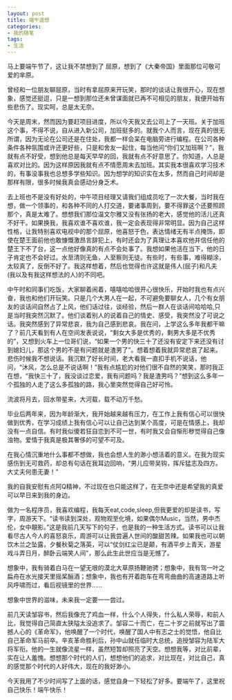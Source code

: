 ```yaml
---
layout: post
title: 端午遥想
categories:
- 我的随笔
tags:
- 生活
---
```


马上要端午节了，这让我不禁想到了 屈原，想到了《大秦帝国》里面那位可敬可爱的芈原。

曾经和一位朋友聊屈原，当时有拿屈原来开玩笑，那时的谈话让我很开心，现在想象，感觉还挺逗，只是一想到那位还未曾谋面就已再不可相见的朋友，我便开始有些悲伤了。现实呵，总是太无奈。

今天是周末，然而因为要赶项目进度，所以今天我又去公司上了一天班。关于加班这个事，不得不说，自从进入新公司，加班挺多的。就我个人而言，现在真的很无所谓，因为无论在公司还是在住处，我都一样会呆在电脑旁进行编程。在公司各种条件各种氛围或许还更好些，只是和舍友一起住，每当他问“你们又加班啊？”，我就有点不好受，想到他总是每天早早的回，我就有点不好意思了。你知道，人总是喜欢对比的。因为这样原因我就有点不情愿周末去加班。其实我本很喜欢学习技术的，有事没事我也总想多学些知识。因为想学的知识实在太多，然而自己时间却是那样有限，很多时候我真会感动分身乏术。

去上班也不是没有好处的，中午项目经理又请我们组成员吃了一次大餐，当时我在想，做一个领事的，和各种不同的人打交道，要诸事周到，要不得罪这个还要照顾那个，真是太难了。想想我们那位温文尔雅又没有张扬的老大，感觉他的活儿还真不好干。如果换我，我喜欢谁不喜欢谁，我一定会表现得非常明显。因为自己这样性格，让我特别喜欢电视中的那个屈原，他喜怒于色，表达情绪无有半点掩饰，即使在楚王面前他也敢慷慨激昂言辞犯上，有时还会为了真理让本喜欢他并信任他的楚王下不了台，这一点他好像真的有点不会处事了。我想如果他活在当下，他的日子肯定也不会好过。水至清则无鱼，人至察则无徒。有些时，有些事，难得糊涂，太较真了，反倒不好了。我这样想着，然后也觉得也许这就是伟人(屈子)和凡夫(我以及有我这样想法的人)的不同吧。

中午时和同事们吃饭，大家聊着闹着，嘻嘻哈哈很开心很快乐，开始时我也有点兴奋，我也和他们开玩笑。只是几个大男人在一起，不可避免要聊女人，几个有女朋友的谈话间自然占了上风，他们话过往，谈经验，然后一群人在谈话间哈哈哈,只是当时我突然沉默了。他们谈着别人的说着自己的情史、感受，我突然没了可说之话。我突然感到了异常悲哀，我为自己感到悲哀。我在问，上学这么多年我都干嘛了？前几天看到有人在空间发表说说，“剩女大多是优秀的，剩男大多是不优秀的”，又想到火车上一位哥们说，“如果一个男的快三十了还没有安定下来还没有讨到媳妇儿，那这个男的不是有问题就是渣男了”。想着想着我就异常悲哀了起来。悲伤时候我不想说话。我沉默了好长时间，老大看我一直扣手机不说话，他问，“沐风，怎么总是不说话啊！”我有点尴尬的对他们很不自然的笑笑，那时我正在想，“我快三十了，我没谈过恋爱，我有问题吗？我是渣男吗？”想到这么多年一个孤独的人走了这么多孤独的路，我心里突然觉得自己好可怜。

流波将月去，回水带星来，大河载，载不动万千愁。

毕业后两年来，因为年龄渐大，我开始越来越有压力，在工作上我有信心可以很快做到优秀，在学习成绩上我有信心可以让自己达到某个高度，可是在情感上，我却没有一点自信。有时我似傻若狂自恋到不可一世，有时我又会自惭形秽觉得自己像浊物。爱情于我真是极其奢侈的可望不可及。

在我心情沉重地什么事都不想做，我也会想人生的渺小想活着的意义。在我为现实感伤到无可救药，却总有句话在我耳边回响，“男儿应带吴钩，挥斥猛志及四方。大丈夫何患无妻！”

我的自我安慰有点阿Q精神，不过现在也只能这样了，在无奈中还是希望我的真爱可以早日来到我的身边。

做为一名程序员，我喜欢编程，我每天eat,code,sleep,但我更爱的却是读书，写字，周游天下。“读书读到深处，观物观至化境，如果偶尔Music，当然，男中杰伦，女中靚影。”这是我前几天写下的句子，也是我的一种生活方式。读书可以让我看尽古人今人的喜怒哀乐，周游可以让我尝遍人世间的酸甜苦辣。如果我也可以朝饮木兰之坠露，夕餐秋菊之落英，可以“仗剑红尘已是颠，有酒平步上青天，游星戏斗弄日月，醉卧云端笑人间”，那么此生此世应当是无憾了。

想象中，我有骑着白马在一望无垠的漠北大草原扬鞭驰骋；想象中，我有驾一叶之扁舟在水光接天里摇桨酾酒；想象中，我也有开着跑车在弯弯曲曲的高速道路上听风呼啸而过，看后视镜里的世界......

想象中世界的滋味，未来我一定要一一尝过。

前几天读邹容书，然后我像充了鸡血一样，什么个人得失，什么私人荣辱，和前人比，我觉得自己简直太狭隘太没追求了。邹容二十而亡，在二十岁之前就写出了震撼人心的《革命军》，他唤醒了一个时代，唤醒了国人中有志之士的觉悟，他自比自己革命军马前卒。辛亥革命胜利后，孙中山就任临时大总统，追授邹容为陆军大将军衔。他的一生就像流星一样，虽然短暂却照亮了天空。想想我等，对比前辈，实在让人羞愧。想想那个时代的人们，想想他们的追求，对比现在，对比自己，真的感觉那个时代的人好伟大，现在的我好渺小。

今天我用了不少时间写了上面的话，感觉自身一下轻松了好多。要端午了，这里祝自己快乐！端午快乐！






